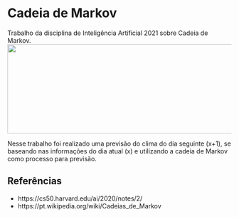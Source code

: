 # Cadeia de Markov
Trabalho da disciplina de Inteligência Artificial 2021 sobre Cadeia de Markov.
<img src='https://cs50.harvard.edu/ai/2020/notes/2/markovchain.png' width=800px height=200px/>

Nesse trabalho foi realizado uma previsão do clima do dia seguinte (x+1), se baseando nas informações do dia atual (x) e utilizando a cadeia de Markov como processo para previsão.

## Referências
<ul>
  <li>https://cs50.harvard.edu/ai/2020/notes/2/</li>
  <li>https://pt.wikipedia.org/wiki/Cadeias_de_Markov</li>
</ul>

